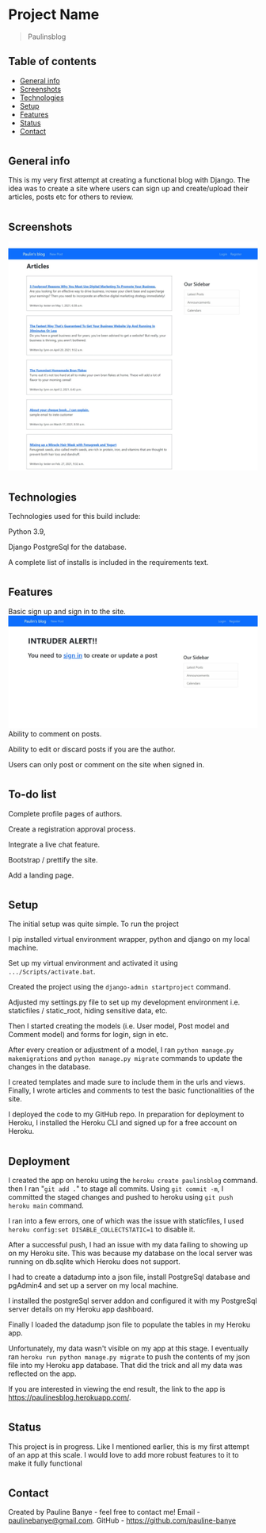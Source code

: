 # Project Name
> Paulinsblog

## Table of contents
* [General info](#general-info)
* [Screenshots](#screenshots)
* [Technologies](#technologies)
* [Setup](#setup)
* [Features](#features)
* [Status](#status)
* [Contact](#contact)
#
## General info
This is my very first attempt at creating a functional blog with Django. The idea was to create a site where users can sign up and create/upload their articles, posts etc for others to review. 
#
## Screenshots
![Example screenshot](./img/home.jpeg)
#
## Technologies
Technologies used for this build include:

Python 3.9,

Django
PostgreSql for the database.

A complete list of installs is included in the requirements text.

#
## Features
Basic sign up and sign in to the site.
![Example screenshot](./img/alert.jpeg)
Ability to comment on posts.

Ability to edit or discard posts if you are the author.

Users can only post or comment on the site when signed in. 

#
## To-do list

Complete profile pages of authors.  

Create a registration approval process.

Integrate a live chat feature. 

Bootstrap / prettify the site.

Add a landing page.

#
## Setup
The initial setup was quite simple. To run the project

I pip installed virtual environment wrapper, python and django on my local machine.

Set up my virtual environment and activated it using `.../Scripts/activate.bat`.

Created the project using the `django-admin startproject` command.

Adjusted my settings.py file to set up my development environment i.e. staticfiles / static_root, hiding sensitive data, etc.

Then I started creating the models (i.e. User model, Post model and Comment model) and forms for login, sign in etc. 

After every creation or adjustment of a model, I ran `python manage.py makemigrations` and `python manage.py migrate` commands to update the changes in the database.

I created templates and made sure to include them in the urls and views. Finally, I wrote articles and comments to test the basic functionalities of the site.

I deployed the code to my GitHub repo. In preparation for deployment to Heroku, I installed the Heroku CLI and signed up for a free account on Heroku.

#
## Deployment
I created the app on heroku using the `heroku create paulinsblog` command. then I ran "`git add .`" to stage all commits. Using `git commit -m`, I committed the staged changes and pushed to heroku using `git push heroku main` command.

I ran into a few errors, one of which was the issue with staticfiles, I used `heroku config:set DISABLE_COLLECTSTATIC=1` to disable it.

After a successful push, I had an issue with my data failing to showing up on my Heroku site. This was because my database on the local server was running on db.sqlite which Heroku does not support. 

I had to create a datadump into a json file,  install PostgreSql database and pgAdmin4 and set up a server on my local machine. 

I installed the postgreSql server addon and configured it with my PostgreSql server details on my Heroku app dashboard.

Finally I loaded the datadump json file to populate the tables in my Heroku app.

Unfortunately, my data wasn't visible on my app at this stage. I eventually ran `heroku run python manage.py migrate` to push the contents of my json file into my Heroku app database. That did the trick and all my data was reflected on the app.

If you are 
interested in viewing the end result, the link to the app is https://paulinesblog.herokuapp.com/.  

#
## Status
This project is in progress. Like I mentioned earlier, this is my first attempt of an app at this scale. I would love to add more robust features to it to make it fully functional

#
## Contact

Created by Pauline Banye - feel free to contact me!
Email - paulinebanye@gmail.com.
GitHub - https://github.com/pauline-banye
